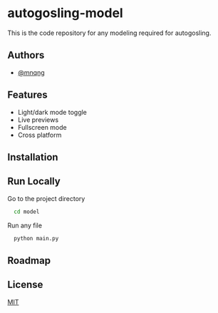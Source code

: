 
# autogosling-model

This is the code repository for any modeling required for autogosling.


## Authors

- [@mnqng](https://www.github.com/mnqng)


## Features

- Light/dark mode toggle
- Live previews
- Fullscreen mode
- Cross platform


## Installation

    
## Run Locally

Go to the project directory

```bash
  cd model
```

Run any file

```bash
  python main.py
```


## Roadmap


## License

[MIT](https://choosealicense.com/licenses/mit/)

